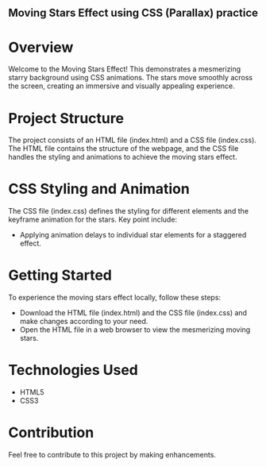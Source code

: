 ## Moving Stars Effect using CSS (Parallax) practice

# Overview
Welcome to the Moving Stars Effect! This demonstrates a mesmerizing starry background using CSS animations. The stars move smoothly across the screen, creating an immersive and visually appealing experience.

# Project Structure
The project consists of an HTML file (index.html) and a CSS file (index.css). The HTML file contains the structure of the webpage, and the CSS file handles the styling and animations to achieve the moving stars effect.


# CSS Styling and Animation
The CSS file (index.css) defines the styling for different elements and the keyframe animation for the stars. Key point include:
- Applying animation delays to individual star elements for a staggered effect.

# Getting Started
To experience the moving stars effect locally, follow these steps:

- Download the HTML file (index.html) and the CSS file (index.css) and make changes according to your need.
- Open the HTML file in a web browser to view the mesmerizing moving stars.

# Technologies Used
- HTML5
- CSS3

# Contribution
Feel free to contribute to this project by making enhancements.
